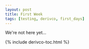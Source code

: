 ```yaml
---
layout: post
title: First Week
tags: [testing, derivco, first_days]
---
```


We're not here yet...

{% include derivco-toc.html %}